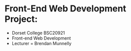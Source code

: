 
# Front-End Web Development Project:
- Dorset College BSC20921 
- Front-end Web Development
- Lecturer = Brendan Munnelly
 
